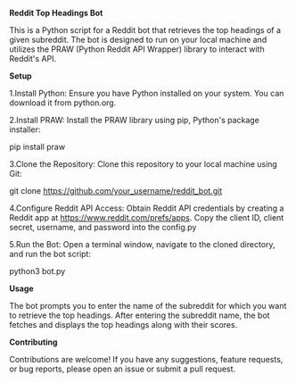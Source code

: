 **Reddit Top Headings Bot**

This is a Python script for a Reddit bot that retrieves the top headings of a given subreddit. The bot is designed to run on your local machine and utilizes the PRAW (Python Reddit API Wrapper) library to interact with Reddit's API.

**Setup**

1.Install Python: Ensure you have Python installed on your system. You can download it from python.org.

2.Install PRAW: Install the PRAW library using pip, Python's package installer:

pip install praw

3.Clone the Repository: Clone this repository to your local machine using Git:

git clone https://github.com/your_username/reddit_bot.git

4.Configure Reddit API Access: Obtain Reddit API credentials by creating a Reddit app at https://www.reddit.com/prefs/apps. Copy the client ID, client secret, username, and password into the config.py

5.Run the Bot: Open a terminal window, navigate to the cloned directory, and run the bot script:

python3 bot.py

**Usage**

The bot prompts you to enter the name of the subreddit for which you want to retrieve the top headings. After entering the subreddit name, the bot fetches and displays the top headings along with their scores.

**Contributing**

Contributions are welcome! If you have any suggestions, feature requests, or bug reports, please open an issue or submit a pull request.




